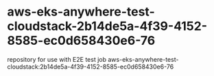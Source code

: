 # aws-eks-anywhere-test-cloudstack-2b14de5a-4f39-4152-8585-ec0d658430e6-76
repository for use with E2E test job aws-eks-anywhere-test-cloudstack:2b14de5a-4f39-4152-8585-ec0d658430e6-76
